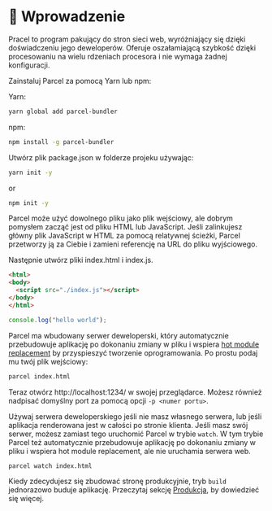 # 🚀 Wprowadzenie

Pracel to program pakujący do stron sieci web, wyróżniający się dzięki doświadczeniu jego deweloperów. Oferuje oszałamiającą szybkość dzięki procesowaniu na wielu rdzeniach procesora i nie wymaga żadnej konfiguracji.

Zainstaluj Parcel za pomocą Yarn lub npm:

Yarn:
```bash
yarn global add parcel-bundler
```

npm:
```bash
npm install -g parcel-bundler
```

Utwórz plik package.json w folderze projeku używając:

```bash
yarn init -y
```
or
```bash
npm init -y
```

Parcel może użyć dowolnego pliku jako plik wejściowy, ale dobrym pomysłem zacząć jest od pliku HTML lub JavaScript. Jeśli zalinkujesz główny plik JavaScript w HTML za pomocą relatywnej ścieżki, Parcel przetworzy ją za Ciebie i zamieni referencję na URL do pliku wyjściowego.

Następnie utwórz pliki index.html i index.js.

```html
<html>
<body>
  <script src="./index.js"></script>
</body>
</html>
```

```javascript
console.log("hello world");
```

Parcel ma wbudowany serwer deweloperski, który automatycznie przebudowuje aplikację po dokonaniu zmiany w pliku i wspiera [hot module replacement](hmr.html) by przyspieszyć tworzenie oprogramowania. Po prostu podaj mu twój plik wejściowy:

```bash
parcel index.html
```

Teraz otwórz http://localhost:1234/ w swojej przeglądarce. Możesz również nadpisać domyślny port za pomocą opcji `-p <numer portu>`.

Używaj serwera deweloperskiego jeśli nie masz własnego serwera, lub jeśli aplikacja renderowana jest w całości po stronie klienta. Jeśli masz swój serwer, możesz zamiast tego uruchomić Parcel w trybie `watch`. W tym trybie Parcel też automatycznie przebudowuje aplikację po dokonaniu zmiany w pliku i wspiera hot module replacement, ale nie uruchamia serwera web.

```bash
parcel watch index.html
```

Kiedy zdecydujesz się zbudować stronę produkcyjnie, tryb `build` jednorazowo buduje aplikację. Przeczytaj sekcję [Produkcja](production.html), by dowiedzieć się więcej.
